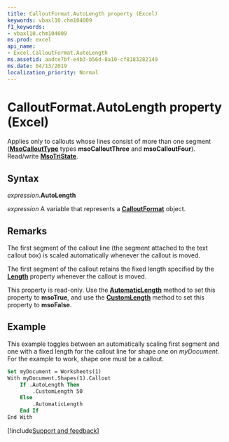 ```yaml
---
title: CalloutFormat.AutoLength property (Excel)
keywords: vbaxl10.chm104009
f1_keywords:
- vbaxl10.chm104009
ms.prod: excel
api_name:
- Excel.CalloutFormat.AutoLength
ms.assetid: aadce7bf-e4b3-b56d-8a10-cf8183282149
ms.date: 04/13/2019
localization_priority: Normal
---
```



# CalloutFormat.AutoLength property (Excel)

Applies only to callouts whose lines consist of more than one segment (**[MsoCalloutType](office.msocallouttype.md)** types **msoCalloutThree** and **msoCalloutFour**). Read/write **[MsoTriState](Office.MsoTriState.md)**.


## Syntax

_expression_.**AutoLength**

_expression_ A variable that represents a **[CalloutFormat](Excel.CalloutFormat.md)** object.


## Remarks

The first segment of the callout line (the segment attached to the text callout box) is scaled automatically whenever the callout is moved. 

The first segment of the callout retains the fixed length specified by the **[Length](excel.calloutformat.length.md)** property whenever the callout is moved.

This property is read-only. Use the **[AutomaticLength](Excel.CalloutFormat.AutomaticLength.md)** method to set this property to **msoTrue**, and use the **[CustomLength](Excel.CalloutFormat.CustomLength.md)** method to set this property to **msoFalse**.


## Example

This example toggles between an automatically scaling first segment and one with a fixed length for the callout line for shape one on _myDocument_. For the example to work, shape one must be a callout.

```vb
Set myDocument = Worksheets(1) 
With myDocument.Shapes(1).Callout 
    If .AutoLength Then 
        .CustomLength 50 
    Else 
        .AutomaticLength 
    End If 
End With
```




[!include[Support and feedback](~/includes/feedback-boilerplate.md)]